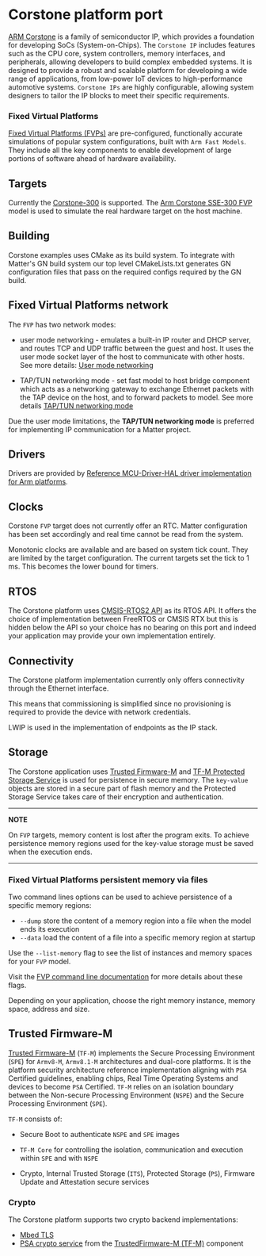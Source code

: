 # Corstone platform port

[ARM Corstone](https://www.arm.com/products/silicon-ip-subsystems) is a family
of semiconductor IP, which provides a foundation for developing SoCs
(System-on-Chips). The `Corstone IP` includes features such as the CPU core,
system controllers, memory interfaces, and peripherals, allowing developers to
build complex embedded systems. It is designed to provide a robust and scalable
platform for developing a wide range of applications, from low-power IoT devices
to high-performance automotive systems. `Corstone IPs` are highly configurable,
allowing system designers to tailor the IP blocks to meet their specific
requirements.

### Fixed Virtual Platforms

[Fixed Virtual Platforms (FVPs)](https://www.arm.com/products/development-tools/simulation/fixed-virtual-platforms)
are pre-configured, functionally accurate simulations of popular system
configurations, built with `Arm Fast Models`. They include all the key
components to enable development of large portions of software ahead of hardware
availability.

## Targets

Currently the [Corstone-300](https://developer.arm.com/Processors/Corstone-300)
is supported. The
[Arm Corstone SSE-300 FVP](https://developer.arm.com/documentation/100966/1122/Arm--Corstone-SSE-300-FVP)
model is used to simulate the real hardware target on the host machine.

## Building

Corstone examples uses CMake as its build system. To integrate with Matter's GN
build system our top level CMakeLists.txt generates GN configuration files that
pass on the required configs required by the GN build.

## Fixed Virtual Platforms network

The `FVP` has two network modes:

-   user mode networking - emulates a built-in IP router and DHCP server, and
    routes TCP and UDP traffic between the guest and host. It uses the user mode
    socket layer of the host to communicate with other hosts. See more details:
    [User mode networking](https://developer.arm.com/documentation/100964/1116/Introduction-to-the-Fast-Models-Reference-Manual/User-mode-networking)

-   TAP/TUN networking mode - set fast model to host bridge component which acts
    as a networking gateway to exchange Ethernet packets with the TAP device on
    the host, and to forward packets to model. See more details
    [TAP/TUN networking mode](https://developer.arm.com/documentation/100964/1116/Introduction-to-the-Fast-Models-Reference-Manual/TAP-TUN-networking)

Due the user mode limitations, the **TAP/TUN networking mode** is preferred for
implementing IP communication for a Matter project.

## Drivers

Drivers are provided by
[Reference MCU-Driver-HAL driver implementation for Arm platforms](https://gitlab.arm.com/iot/open-iot-sdk/mcu-driver-hal/mcu-driver-reference-platforms-for-arm).

## Clocks

Corstone `FVP` target does not currently offer an RTC. Matter configuration has
been set accordingly and real time cannot be read from the system.

Monotonic clocks are available and are based on system tick count. They are
limited by the target configuration. The current targets set the tick to 1 ms.
This becomes the lower bound for timers.

## RTOS

The Corstone platform uses
[CMSIS-RTOS2 API](https://www.keil.com/pack/doc/cmsis/RTOS2/html/group__CMSIS__RTOS.html)
as its RTOS API. It offers the choice of implementation between FreeRTOS or
CMSIS RTX but this is hidden below the API so your choice has no bearing on this
port and indeed your application may provide your own implementation entirely.

## Connectivity

The Corstone platform implementation currently only offers connectivity through
the Ethernet interface.

This means that commissioning is simplified since no provisioning is required to
provide the device with network credentials.

LWIP is used in the implementation of endpoints as the IP stack.

## Storage

The Corstone application uses
[Trusted Firmware-M](https://tf-m-user-guide.trustedfirmware.org) and
[TF-M Protected Storage Service](https://tf-m-user-guide.trustedfirmware.org/integration_guide/services/tfm_ps_integration_guide.html)
is used for persistence in secure memory. The `key-value` objects are stored in
a secure part of flash memory and the Protected Storage Service takes care of
their encryption and authentication.

---

**NOTE**

On `FVP` targets, memory content is lost after the program exits. To achieve
persistence memory regions used for the key-value storage must be saved when the
execution ends.

---

### Fixed Virtual Platforms persistent memory via files

Two command lines options can be used to achieve persistence of a specific
memory regions:

-   `--dump` store the content of a memory region into a file when the model
    ends its execution
-   `--data` load the content of a file into a specific memory region at startup

Use the `--list-memory` flag to see the list of instances and memory spaces for
your `FVP` model.

Visit the
[FVP command line documentation](https://developer.arm.com/documentation/100966/1116/Getting-Started-with-Fixed-Virtual-Platforms/FVP-command-line-options)
for more details about these flags.

Depending on your application, choose the right memory instance, memory space,
address and size.

## Trusted Firmware-M

[Trusted Firmware-M](https://tf-m-user-guide.trustedfirmware.org) (`TF-M`)
implements the Secure Processing Environment (`SPE`) for `Armv8-M`, `Armv8.1-M`
architectures and dual-core platforms. It is the platform security architecture
reference implementation aligning with `PSA` Certified guidelines, enabling
chips, Real Time Operating Systems and devices to become `PSA` Certified. `TF-M`
relies on an isolation boundary between the Non-secure Processing Environment
(`NSPE`) and the Secure Processing Environment (`SPE`).

`TF-M` consists of:

-   Secure Boot to authenticate `NSPE` and `SPE` images

-   `TF-M Core` for controlling the isolation, communication and execution
    within `SPE` and with `NSPE`

-   Crypto, Internal Trusted Storage (`ITS`), Protected Storage (`PS`), Firmware
    Update and Attestation secure services

### Crypto

The Corstone platform supports two crypto backend implementations:

-   [Mbed TLS](../../third_party/mbedtls/repo/README.md)
-   [PSA crypto service](https://tf-m-user-guide.trustedfirmware.org/integration_guide/services/tfm_crypto_integration_guide.html)
    from the [TrustedFirmware-M (TF-M)](#trusted-firmware-m) component
